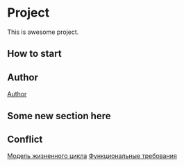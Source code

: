 # Project
This is awesome project.
## How to start
## Author
[Author](author.md)
## Some new section here
## Conflict
[Модель жизненного цикла](https://github.com/MersAdison/project/wiki/Модель-жизненного-цикла)
[Функциональные требования](https://github.com/MersAdison/project/wiki/Функциональные-требования)
